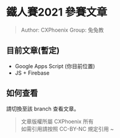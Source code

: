 # 鐵人賽2021 參賽文章

> Author: CXPhoenix
> Group: 兔兔教

## 目前文章(暫定)
* Google Apps Script (你目前位置)
* JS + Firebase

## 如何查看
請切換至該 branch 查看文章。

> 文章版權所屬 CXPhoenix 所有\
> 如需引用請按照 CC-BY-NC 規定引用
~